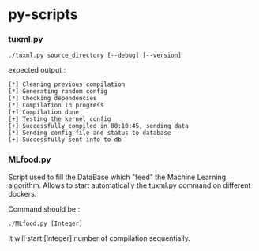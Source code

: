 # py-scripts

### tuxml.py
    ./tuxml.py source_directory [--debug] [--version]

expected output :

    [*] Cleaning previous compilation
    [*] Generating random config
    [*] Checking dependencies
    [*] Compilation in progress
    [+] Compilation done
    [+] Testing the kernel config
    [+] Successfully compiled in 00:10:45, sending data
    [*] Sending config file and status to database
    [+] Successfully sent info to db


### MLfood.py

Script used to fill the DataBase which "feed" the Machine Learning algorithm.
Allows to start automatically the tuxml.py command on different dockers.

Command should be :

    ./MLfood.py [Integer]

It will start [Integer] number of compilation sequentially.
